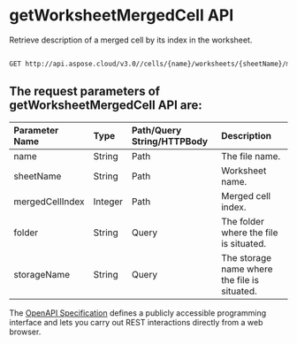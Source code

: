 # **getWorksheetMergedCell API**

Retrieve description of a merged cell by its index in the worksheet. 

```bash

GET http://api.aspose.cloud/v3.0//cells/{name}/worksheets/{sheetName}/mergedCells/{mergedCellIndex}

```

## The request parameters of **getWorksheetMergedCell** API are: 

| Parameter Name | Type | Path/Query String/HTTPBody | Description | 
| :- | :- | :- |:- | 
|name|String|Path|The file name.|
|sheetName|String|Path|Worksheet name.|
|mergedCellIndex|Integer|Path|Merged cell index.|
|folder|String|Query|The folder where the file is situated.|
|storageName|String|Query|The storage name where the file is situated.|


The [OpenAPI Specification](https://reference.aspose.cloud/cells/#/WorksheetsController/GetWorksheetMergedCell) defines a publicly accessible programming interface and lets you carry out REST interactions directly from a web browser.
